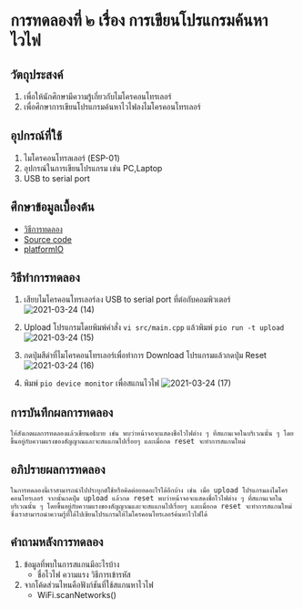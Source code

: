 # การทดลองที่ ๒ เรื่อง การเขียนโปรแกรมค้นหาไวไฟ

## วัตถุประสงค์
1. เพื่อให้นักศึกษามีความรู้เกี่ยวกับไมโครคอนโทรเลอร์
2. เพื่อศึกษาการเขียนโปรแกรมค้นหาไวไฟลงไมโครคอนโทรเลอร์

## อุปกรณ์ที่ใช้
1. ไมโครคอนโทรลเลอร์ (ESP-01)
2. อุปกรณ์ในการเขียนโปรแกรม เช่น PC,Laptop
3. USB to serial port

## ศึกษาข้อมูลเบื้องต้น
* [วิธีการทดลอง](https://www.youtube.com/watch?v=yBjab0UNuB8&ab_channel=TANI-IOT)
* [Source code](https://media.discordapp.net/attachments/818476386783985684/826827103818612746/2021-03-31_213526.png?width=1039&height=670)
* [platformIO](https://platformio.org/)

## วิธีทำการทดลอง
1. เสียบไมโครคอนโทรเลอร์ลง USB to serial port ที่ต่อกับคอมพิวเตอร์
![2021-03-24 (14)](https://user-images.githubusercontent.com/78695932/112349799-9e924c80-8cfb-11eb-933f-fe947152d55d.png)

2. Upload โปรแกรมโดยพิมพ์คำสั่ง `vi src/main.cpp` แล้วพิมพ์ `pio run -t upload`
![2021-03-24 (15)](https://user-images.githubusercontent.com/78695932/112349826-a4882d80-8cfb-11eb-893f-41a09c8a35e3.png)

3. กดปุ่มสีดำที่ไมโครคอนโทรเลอร์เพื่อทำการ Download โปรแกรมแล้วกดปุ่ม Reset
![2021-03-24 (16)](https://user-images.githubusercontent.com/78695932/112349856-a9e57800-8cfb-11eb-9210-7d1c7a2022cd.png)

4. พิมพ์ `pio device monitor` เพื่อสแกนไวไฟ
![2021-03-24 (17)](https://user-images.githubusercontent.com/78695932/112349877-af42c280-8cfb-11eb-94e4-40003999d006.png)

## การบันทึกผลการทดลอง
    ให้สังเกตผลการทดลองแล้วเขียนอธิบาย เช่น พบว่าหน้าจอจะแสดงชื่อไวไฟต่าง ๆ ที่สแกนเจอในบริเวณนั้น ๆ โดยขึ้นอยู่กับความแรงของสัญญาณและจะสแแกนไปเรื่อยๆ และเมื่อกด reset จะทำการสแกนใหม่

## อภิปรายผลการทดลอง
    ในการทดลองนี้เราสามารถนำไปประยุกต์ใช้หรือคิดต่อยอดอะไรได้อีกบ้าง เช่น เมื่อ upload โปรแกรมลงไมโครคอนโทรเลอร์ จากนั้นกดปุ่ม upload แล้วกด reset พบว่าหน้าจอจะแสดงชื่อไวไฟต่าง ๆ ที่สแกนเจอในบริเวณนั้น ๆ โดยขึ้นอยู่กับความแรงของสัญญาณและจะสแแกนไปเรื่อยๆ และเมื่อกด reset จะทำการสแกนใหม่ ซึ่งเราสามารถนำความรู้ที่ได้ไปเขียนโปรแกรมให้ไมโครคอนโทรเลอร์ค้นหาไวไฟได้

## คำถามหลังการทดลอง
1. ข้อมูลที่พบในการสแกนมีอะไรบ้าง
     * ชื่อไวไฟ ความแรง วิธีการเข้ารหัส
2. จากโค้ดส่วนไหนคือฟังก์ชันที่ใช้สแกนหาไวไฟ
     * WiFi.scanNetworks() 
